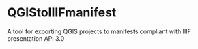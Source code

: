 # QGIStoIIIFmanifest
A tool for exporting QGIS projects to manifests compliant with IIIF presentation API 3.0
